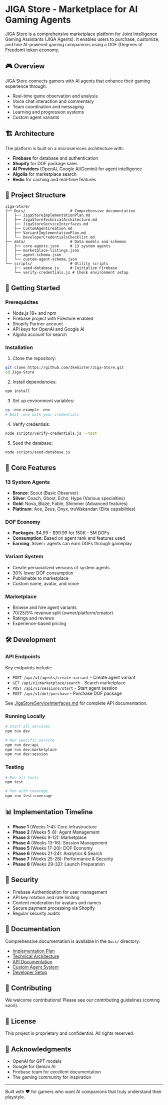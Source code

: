 # JIGA Store - Marketplace for AI Gaming Agents

JIGA Store is a comprehensive marketplace platform for Joint Intelligence Gaming Assistants (JIGA Agents). It enables users to purchase, customize, and hire AI-powered gaming companions using a DOF (Degrees of Freedom) token economy.

## 🎮 Overview

JIGA Store connects gamers with AI agents that enhance their gaming experience through:
- Real-time game observation and analysis
- Voice chat interaction and commentary
- Team coordination and messaging
- Learning and progression systems
- Custom agent variants

## 🏗️ Architecture

The platform is built on a microservices architecture with:
- **Firebase** for database and authentication
- **Shopify** for DOF package sales
- **AI Providers** (OpenAI, Google AI/Gemini) for agent intelligence
- **Algolia** for marketplace search
- **Redis** for caching and real-time features

## 📁 Project Structure

```
Jiga-Store/
├── Docs/                    # Comprehensive documentation
│   ├── JigaStoreImplementationPlan.md
│   ├── JigaStoreTechnicalArchitecture.md
│   ├── JigaStoreServiceInterfaces.md
│   ├── CustomAgentCreation.md
│   ├── VariantImplementationPlan.md
│   └── DeveloperCredentialsChecklist.md
├── data/                    # Data models and schemas
│   ├── core-agents.json     # 13 system agents
│   ├── marketplace-listings.json
│   ├── agent-schema.json
│   └── custom-agent-schema.json
└── scripts/                 # Utility scripts
    ├── seed-database.js     # Initialize Firebase
    └── verify-credentials.js # Check environment setup
```

## 🚀 Getting Started

### Prerequisites

- Node.js 18+ and npm
- Firebase project with Firestore enabled
- Shopify Partner account
- API keys for OpenAI and Google AI
- Algolia account for search

### Installation

1. Clone the repository:
```bash
git clone https://github.com/IkeGister/Jiga-Store.git
cd Jiga-Store
```

2. Install dependencies:
```bash
npm install
```

3. Set up environment variables:
```bash
cp .env.example .env
# Edit .env with your credentials
```

4. Verify credentials:
```bash
node scripts/verify-credentials.js --test
```

5. Seed the database:
```bash
node scripts/seed-database.js
```

## 💎 Core Features

### 13 System Agents
- **Bronze**: Scout (Basic Observer)
- **Silver**: Coach, Ghost, Echo, Hype (Various specialties)
- **Gold**: Nova, Blaze, Fable, Shimmer (Advanced features)
- **Platinum**: Ace, Zeus, Onyx, truWakandan (Elite capabilities)

### DOF Economy
- **Packages**: $4.99 - $99.99 for 150K - 5M DOFs
- **Consumption**: Based on agent rank and features used
- **Earning**: Silver+ agents can earn DOFs through gameplay

### Variant System
- Create personalized versions of system agents
- 30% lower DOF consumption
- Publishable to marketplace
- Custom name, avatar, and voice

### Marketplace
- Browse and hire agent variants
- 70/25/5% revenue split (owner/platform/creator)
- Ratings and reviews
- Experience-based pricing

## 🛠️ Development

### API Endpoints

Key endpoints include:
- `POST /api/v1/agents/create-variant` - Create agent variant
- `GET /api/v1/marketplace/search` - Search marketplace
- `POST /api/v1/sessions/start` - Start agent session
- `POST /api/v1/dof/purchase` - Purchase DOF package

See [JigaStoreServiceInterfaces.md](Docs/JigaStoreServiceInterfaces.md) for complete API documentation.

### Running Locally

```bash
# Start all services
npm run dev

# Run specific service
npm run dev:api
npm run dev:marketplace
npm run dev:session
```

### Testing

```bash
# Run all tests
npm test

# Run with coverage
npm run test:coverage
```

## 📊 Implementation Timeline

- **Phase 1** (Weeks 1-4): Core Infrastructure
- **Phase 2** (Weeks 5-8): Agent Management
- **Phase 3** (Weeks 9-12): Marketplace
- **Phase 4** (Weeks 13-16): Session Management
- **Phase 5** (Weeks 17-20): DOF Economy
- **Phase 6** (Weeks 21-24): Analytics & Search
- **Phase 7** (Weeks 25-28): Performance & Security
- **Phase 8** (Weeks 29-32): Launch Preparation

## 🔐 Security

- Firebase Authentication for user management
- API key rotation and rate limiting
- Content moderation for avatars and names
- Secure payment processing via Shopify
- Regular security audits

## 📄 Documentation

Comprehensive documentation is available in the `Docs/` directory:
- [Implementation Plan](Docs/JigaStoreImplementationPlan.md)
- [Technical Architecture](Docs/JigaStoreTechnicalArchitecture.md)
- [API Documentation](Docs/JigaStoreServiceInterfaces.md)
- [Custom Agent System](Docs/CustomAgentCreation.md)
- [Developer Setup](Docs/DeveloperCredentialsChecklist.md)

## 🤝 Contributing

We welcome contributions! Please see our contributing guidelines (coming soon).

## 📜 License

This project is proprietary and confidential. All rights reserved.

## 🙏 Acknowledgments

- OpenAI for GPT models
- Google for Gemini AI
- Firebase team for excellent documentation
- The gaming community for inspiration

---

Built with ❤️ for gamers who want AI companions that truly understand their playstyle. 